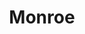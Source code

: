 ---
title: "Monroe"
url: /ciudad-autonoma-de-buenos-aires/monroe-barzana/
shop: piezas de automóviles
---